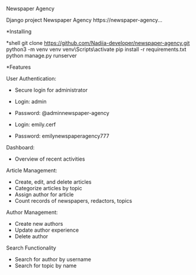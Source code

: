Newspaper Agency

Django project Newspaper Agency
https://newspaper-agency...

*Installing

*shell
git clone https://github.com/Nadiia-developer/newspaper-agency.git
python3 -m venv venv
venv\Scripts\activate
pip install -r requirements.txt
python manage.py runserver

*Features

User Authentication:
- Secure login for administrator
- Login: admin
- Password: @adminnewspaper-agency

- Login: emily.cerf
- Password: emilynewspaperagency777

Dashboard:
- Overview of recent activities

Article Management:
- Create, edit, and delete articles
- Categorize articles by topic
- Assign author for article
- Count records of newspapers, redactors, topics

Author Management:
- Create new authors
- Update author experience
- Delete author

Search Functionality
- Search for author by username
- Search for topic by name
